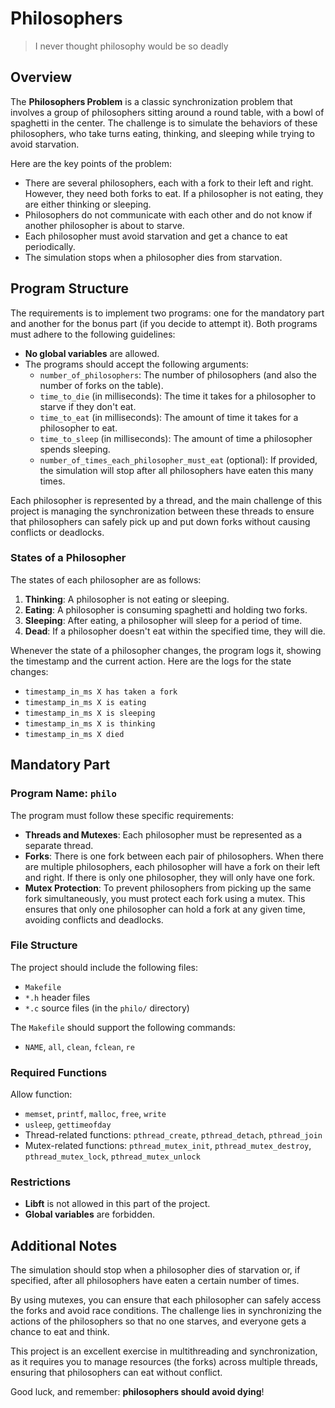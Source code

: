 # Philosophers
>I never thought philosophy would be so deadly

## Overview

The **Philosophers Problem** is a classic synchronization problem that involves a group of philosophers sitting around a round table, with a bowl of spaghetti in the center. The challenge is to simulate the behaviors of these philosophers, who take turns eating, thinking, and sleeping while trying to avoid starvation.

Here are the key points of the problem:

- There are several philosophers, each with a fork to their left and right. However, they need both forks to eat. If a philosopher is not eating, they are either thinking or sleeping.
- Philosophers do not communicate with each other and do not know if another philosopher is about to starve.
- Each philosopher must avoid starvation and get a chance to eat periodically.
- The simulation stops when a philosopher dies from starvation.
  
## Program Structure

The requirements is to implement two programs: one for the mandatory part and another for the bonus part (if you decide to attempt it). Both programs must adhere to the following guidelines:

- **No global variables** are allowed.
- The programs should accept the following arguments:
  - `number_of_philosophers`: The number of philosophers (and also the number of forks on the table).
  - `time_to_die` (in milliseconds): The time it takes for a philosopher to starve if they don't eat.
  - `time_to_eat` (in milliseconds): The amount of time it takes for a philosopher to eat.
  - `time_to_sleep` (in milliseconds): The amount of time a philosopher spends sleeping.
  - `number_of_times_each_philosopher_must_eat` (optional): If provided, the simulation will stop after all philosophers have eaten this many times.

Each philosopher is represented by a thread, and the main challenge of this project is managing the synchronization between these threads to ensure that philosophers can safely pick up and put down forks without causing conflicts or deadlocks.

### States of a Philosopher

The states of each philosopher are as follows:

1. **Thinking**: A philosopher is not eating or sleeping.
2. **Eating**: A philosopher is consuming spaghetti and holding two forks.
3. **Sleeping**: After eating, a philosopher will sleep for a period of time.
4. **Dead**: If a philosopher doesn't eat within the specified time, they will die.

Whenever the state of a philosopher changes, the program logs it, showing the timestamp and the current action. Here are the logs for the state changes:

- `timestamp_in_ms X has taken a fork`
- `timestamp_in_ms X is eating`
- `timestamp_in_ms X is sleeping`
- `timestamp_in_ms X is thinking`
- `timestamp_in_ms X died`

## Mandatory Part

### Program Name: `philo`

The program must follow these specific requirements:

- **Threads and Mutexes**: Each philosopher must be represented as a separate thread.
- **Forks**: There is one fork between each pair of philosophers. When there are multiple philosophers, each philosopher will have a fork on their left and right. If there is only one philosopher, they will only have one fork.
- **Mutex Protection**: To prevent philosophers from picking up the same fork simultaneously, you must protect each fork using a mutex. This ensures that only one philosopher can hold a fork at any given time, avoiding conflicts and deadlocks.
  
### File Structure
The project should include the following files:
- `Makefile`
- `*.h` header files
- `*.c` source files (in the `philo/` directory)

The `Makefile` should support the following commands:
- `NAME`, `all`, `clean`, `fclean`, `re`

### Required Functions
Allow function:
- `memset`, `printf`, `malloc`, `free`, `write`
- `usleep`, `gettimeofday`
- Thread-related functions: `pthread_create`, `pthread_detach`, `pthread_join`
- Mutex-related functions: `pthread_mutex_init`, `pthread_mutex_destroy`, `pthread_mutex_lock`, `pthread_mutex_unlock`

### Restrictions
- **Libft** is not allowed in this part of the project.
- **Global variables** are forbidden.

## Additional Notes

The simulation should stop when a philosopher dies of starvation or, if specified, after all philosophers have eaten a certain number of times. 

By using mutexes, you can ensure that each philosopher can safely access the forks and avoid race conditions. The challenge lies in synchronizing the actions of the philosophers so that no one starves, and everyone gets a chance to eat and think.

This project is an excellent exercise in multithreading and synchronization, as it requires you to manage resources (the forks) across multiple threads, ensuring that philosophers can eat without conflict.

Good luck, and remember: **philosophers should avoid dying**!
